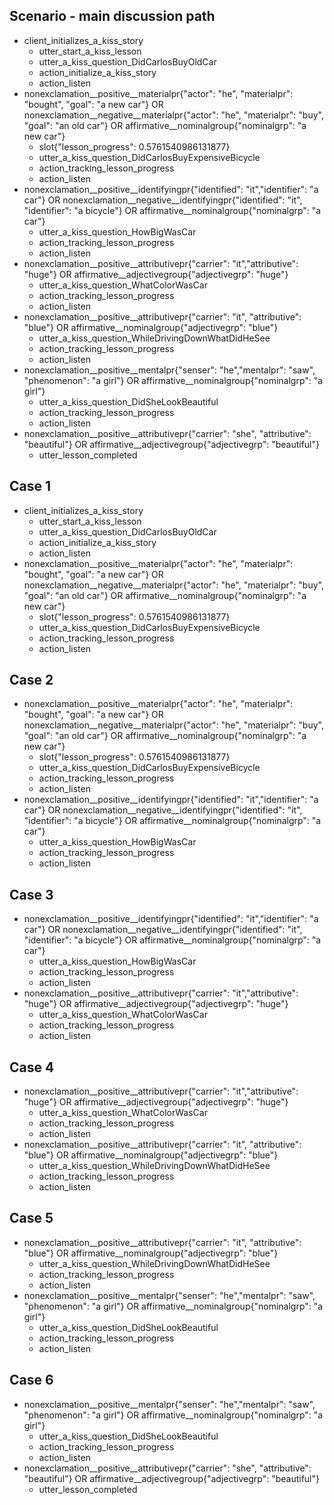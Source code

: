 ## Scenario - main discussion path
* client_initializes_a_kiss_story
    - utter_start_a_kiss_lesson
    - utter_a_kiss_question_DidCarlosBuyOldCar
    - action_initialize_a_kiss_story
    - action_listen
* nonexclamation__positive__materialpr{"actor": "he", "materialpr": "bought", "goal": "a new car"} OR nonexclamation__negative__materialpr{"actor": "he", "materialpr": "buy", "goal": "an old car"} OR affirmative__nominalgroup{"nominalgrp": "a new car"}
    - slot{"lesson_progress": 0.5761540986131877}
    - utter_a_kiss_question_DidCarlosBuyExpensiveBicycle
    - action_tracking_lesson_progress
    - action_listen
* nonexclamation__positive__identifyingpr{"identified": "it","identifier": "a car"} OR nonexclamation__negative__identifyingpr{"identified": "it", "identifier": "a bicycle"} OR affirmative__nominalgroup{"nominalgrp": "a car"}
    - utter_a_kiss_question_HowBigWasCar
    - action_tracking_lesson_progress
    - action_listen
* nonexclamation__positive__attributivepr{"carrier": "it","attributive": "huge"} OR affirmative__adjectivegroup{"adjectivegrp": "huge"}
    - utter_a_kiss_question_WhatColorWasCar
    - action_tracking_lesson_progress
    - action_listen
* nonexclamation__positive__attributivepr{"carrier": "it", "attributive": "blue"} OR affirmative__nominalgroup{"adjectivegrp": "blue"}
    - utter_a_kiss_question_WhileDrivingDownWhatDidHeSee
    - action_tracking_lesson_progress
    - action_listen
* nonexclamation__positive__mentalpr{"senser": "he","mentalpr": "saw", "phenomenon": "a girl"} OR affirmative__nominalgroup{"nominalgrp": "a girl"}
    - utter_a_kiss_question_DidSheLookBeautiful
    - action_tracking_lesson_progress
    - action_listen
* nonexclamation__positive__attributivepr{"carrier": "she", "attributive": "beautiful"} OR affirmative__adjectivegroup{"adjectivegrp": "beautiful"}
    - utter_lesson_completed

## Case 1
* client_initializes_a_kiss_story
    - utter_start_a_kiss_lesson
    - utter_a_kiss_question_DidCarlosBuyOldCar
    - action_initialize_a_kiss_story
    - action_listen
* nonexclamation__positive__materialpr{"actor": "he", "materialpr": "bought", "goal": "a new car"} OR nonexclamation__negative__materialpr{"actor": "he", "materialpr": "buy", "goal": "an old car"} OR affirmative__nominalgroup{"nominalgrp": "a new car"}
    - slot{"lesson_progress": 0.5761540986131877}
    - utter_a_kiss_question_DidCarlosBuyExpensiveBicycle
    - action_tracking_lesson_progress
    - action_listen

## Case 2
* nonexclamation__positive__materialpr{"actor": "he", "materialpr": "bought", "goal": "a new car"} OR nonexclamation__negative__materialpr{"actor": "he", "materialpr": "buy", "goal": "an old car"} OR affirmative__nominalgroup{"nominalgrp": "a new car"}
    - slot{"lesson_progress": 0.5761540986131877}
    - utter_a_kiss_question_DidCarlosBuyExpensiveBicycle
    - action_tracking_lesson_progress
    - action_listen
* nonexclamation__positive__identifyingpr{"identified": "it","identifier": "a car"} OR nonexclamation__negative__identifyingpr{"identified": "it", "identifier": "a bicycle"} OR affirmative__nominalgroup{"nominalgrp": "a car"}
    - utter_a_kiss_question_HowBigWasCar
    - action_tracking_lesson_progress
    - action_listen

## Case 3
* nonexclamation__positive__identifyingpr{"identified": "it","identifier": "a car"} OR nonexclamation__negative__identifyingpr{"identified": "it", "identifier": "a bicycle"} OR affirmative__nominalgroup{"nominalgrp": "a car"}
    - utter_a_kiss_question_HowBigWasCar
    - action_tracking_lesson_progress
    - action_listen
* nonexclamation__positive__attributivepr{"carrier": "it","attributive": "huge"} OR affirmative__adjectivegroup{"adjectivegrp": "huge"}
    - utter_a_kiss_question_WhatColorWasCar
    - action_tracking_lesson_progress
    - action_listen

## Case 4
* nonexclamation__positive__attributivepr{"carrier": "it","attributive": "huge"} OR affirmative__adjectivegroup{"adjectivegrp": "huge"}
    - utter_a_kiss_question_WhatColorWasCar
    - action_tracking_lesson_progress
    - action_listen
* nonexclamation__positive__attributivepr{"carrier": "it", "attributive": "blue"} OR affirmative__nominalgroup{"adjectivegrp": "blue"}
    - utter_a_kiss_question_WhileDrivingDownWhatDidHeSee
    - action_tracking_lesson_progress
    - action_listen

## Case 5
* nonexclamation__positive__attributivepr{"carrier": "it", "attributive": "blue"} OR affirmative__nominalgroup{"adjectivegrp": "blue"}
    - utter_a_kiss_question_WhileDrivingDownWhatDidHeSee
    - action_tracking_lesson_progress
    - action_listen
* nonexclamation__positive__mentalpr{"senser": "he","mentalpr": "saw", "phenomenon": "a girl"} OR affirmative__nominalgroup{"nominalgrp": "a girl"}
    - utter_a_kiss_question_DidSheLookBeautiful
    - action_tracking_lesson_progress
    - action_listen

## Case 6
* nonexclamation__positive__mentalpr{"senser": "he","mentalpr": "saw", "phenomenon": "a girl"} OR affirmative__nominalgroup{"nominalgrp": "a girl"}
    - utter_a_kiss_question_DidSheLookBeautiful
    - action_tracking_lesson_progress
    - action_listen
* nonexclamation__positive__attributivepr{"carrier": "she", "attributive": "beautiful"} OR affirmative__adjectivegroup{"adjectivegrp": "beautiful"}
    - utter_lesson_completed
